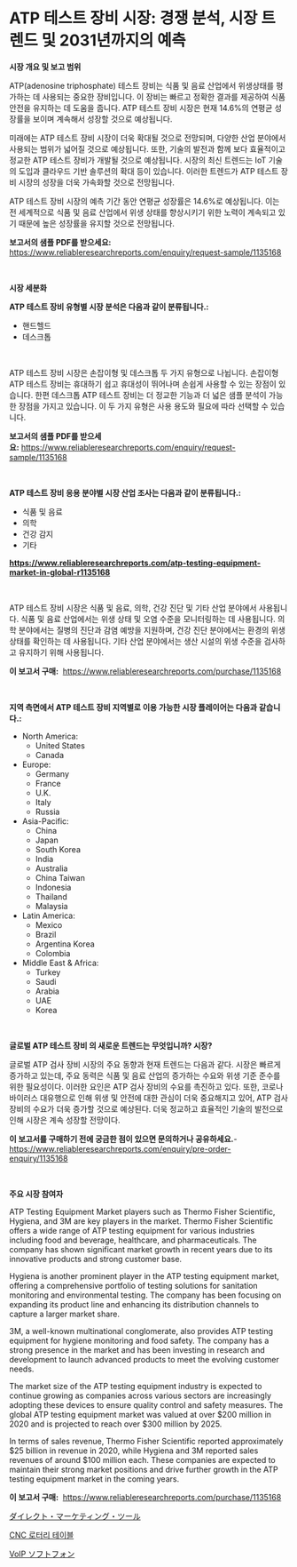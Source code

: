 <p><h1>ATP 테스트 장비 시장: 경쟁 분석, 시장 트렌드 및 2031년까지의 예측</h1></p><p><strong>시장 개요 및 보고 범위</strong></p>
<p><p>ATP(adenosine triphosphate) 테스트 장비는 식품 및 음료 산업에서 위생상태를 평가하는 데 사용되는 중요한 장비입니다. 이 장비는 빠르고 정확한 결과를 제공하여 식품 안전을 유지하는 데 도움을 줍니다. ATP 테스트 장비 시장은 현재 14.6%의 연평균 성장률을 보이며 계속해서 성장할 것으로 예상됩니다. </p><p>미래에는 ATP 테스트 장비 시장이 더욱 확대될 것으로 전망되며, 다양한 산업 분야에서 사용되는 범위가 넓어질 것으로 예상됩니다. 또한, 기술의 발전과 함께 보다 효율적이고 정교한 ATP 테스트 장비가 개발될 것으로 예상됩니다. 시장의 최신 트렌드는 IoT 기술의 도입과 클라우드 기반 솔루션의 확대 등이 있습니다. 이러한 트렌드가 ATP 테스트 장비 시장의 성장을 더욱 가속화할 것으로 전망됩니다.</p><p>ATP 테스트 장비 시장의 예측 기간 동안 연평균 성장률은 14.6%로 예상됩니다. 이는 전 세계적으로 식품 및 음료 산업에서 위생 상태를 향상시키기 위한 노력이 계속되고 있기 때문에 높은 성장률을 유지할 것으로 전망됩니다.</p></p>
<p><strong>보고서의 샘플 PDF를 받으세요:</strong> <a href="https://www.reliableresearchreports.com/enquiry/request-sample/1135168">https://www.reliableresearchreports.com/enquiry/request-sample/1135168</a></p>
<p>&nbsp;</p>
<p><strong>시장 세분화</strong></p>
<p><strong>ATP 테스트 장비 유형별 시장 분석은 다음과 같이 분류됩니다.:</strong></p>
<p><ul><li>핸드헬드</li><li>데스크톱</li></ul></p>
<p>&nbsp;</p>
<p><p>ATP 테스트 장비 시장은 손잡이형 및 데스크톱 두 가지 유형으로 나뉩니다. 손잡이형 ATP 테스트 장비는 휴대하기 쉽고 휴대성이 뛰어나며 손쉽게 사용할 수 있는 장점이 있습니다. 한편 데스크톱 ATP 테스트 장비는 더 정교한 기능과 더 넓은 샘플 분석이 가능한 장점을 가지고 있습니다. 이 두 가지 유형은 사용 용도와 필요에 따라 선택할 수 있습니다.</p></p>
<p><strong>보고서의 샘플 PDF를 받으세요:</strong>&nbsp;<a href="https://www.reliableresearchreports.com/enquiry/request-sample/1135168">https://www.reliableresearchreports.com/enquiry/request-sample/1135168</a></p>
<p>&nbsp;</p>
<p><strong> ATP 테스트 장비 응용 분야별 시장 산업 조사는 다음과 같이 분류됩니다.:</strong></p>
<p><ul><li>식품 및 음료</li><li>의학</li><li>건강 감지</li><li>기타</li></ul></p>
<p><strong><a href="https://www.reliableresearchreports.com/atp-testing-equipment-market-in-global-r1135168">https://www.reliableresearchreports.com/atp-testing-equipment-market-in-global-r1135168</a></strong></p>
<p>&nbsp;</p>
<p><p>ATP 테스트 장비 시장은 식품 및 음료, 의학, 건강 진단 및 기타 산업 분야에서 사용됩니다. 식품 및 음료 산업에서는 위생 상태 및 오염 수준을 모니터링하는 데 사용됩니다. 의학 분야에서는 질병의 진단과 감염 예방을 지원하며, 건강 진단 분야에서는 환경의 위생 상태를 확인하는 데 사용됩니다. 기타 산업 분야에서는 생산 시설의 위생 수준을 검사하고 유지하기 위해 사용됩니다.</p></p>
<p><strong>이 보고서 구매:</strong>&nbsp; <a href="https://www.reliableresearchreports.com/purchase/1135168">https://www.reliableresearchreports.com/purchase/1135168</a></p>
<p>&nbsp;</p>
<p><strong>지역 측면에서 ATP 테스트 장비 지역별로 이용 가능한 시장 플레이어는 다음과 같습니다.:</strong></p>
<p><ul>
    <li>
        North America:
        <ul>
            <li>United States</li>
            <li>Canada</li>
        </ul>
    </li>
    <li>
        Europe:
        <ul>
            <li>Germany</li>
            <li>France</li>
            <li>U.K.</li>
            <li>Italy</li>
            <li>Russia</li>
        </ul>
    </li>
    <li>
        Asia-Pacific:
        <ul>
            <li>China</li>
            <li>Japan</li>
            <li>South Korea</li>
            <li>India</li>
            <li>Australia</li>
            <li>China Taiwan</li>
            <li>Indonesia</li>
            <li>Thailand</li>
            <li>Malaysia</li>
        </ul>
    </li>
    <li>
        Latin America:
        <ul>
            <li>Mexico</li>
            <li>Brazil</li>
            <li>Argentina Korea</li>
            <li>Colombia</li>
        </ul>
    </li>
    <li>
        Middle East & Africa:
        <ul>
            <li>Turkey</li>
            <li>Saudi</li>
            <li>Arabia</li>
            <li>UAE</li>
            <li>Korea</li>
        </ul>
    </li>
    </ul></p>
<p>&nbsp;</p>
<p><strong>글로벌 ATP 테스트 장비 의 새로운 트렌드는 무엇입니까? 시장?</strong></p>
<p><p>글로벌 ATP 검사 장비 시장의 주요 동향과 현재 트렌드는 다음과 같다. 시장은 빠르게 증가하고 있는데, 주요 동력은 식품 및 음료 산업의 증가하는 수요와 위생 기준 준수를 위한 필요성이다. 이러한 요인은 ATP 검사 장비의 수요를 촉진하고 있다. 또한, 코로나 바이러스 대유행으로 인해 위생 및 안전에 대한 관심이 더욱 중요해지고 있어, ATP 검사 장비의 수요가 더욱 증가할 것으로 예상된다. 더욱 정교하고 효율적인 기술의 발전으로 인해 시장은 계속 성장할 전망이다.</p></p>
<p><strong>이 보고서를 구매하기 전에 궁금한 점이 있으면 문의하거나 공유하세요.</strong>- <a href="https://www.reliableresearchreports.com/enquiry/pre-order-enquiry/1135168">https://www.reliableresearchreports.com/enquiry/pre-order-enquiry/1135168</a></p>
<p>&nbsp;</p>
<p><strong>주요 시장 참여자</strong></p>
<p><p>ATP Testing Equipment Market players such as Thermo Fisher Scientific, Hygiena, and 3M are key players in the market. Thermo Fisher Scientific offers a wide range of ATP testing equipment for various industries including food and beverage, healthcare, and pharmaceuticals. The company has shown significant market growth in recent years due to its innovative products and strong customer base.</p><p>Hygiena is another prominent player in the ATP testing equipment market, offering a comprehensive portfolio of testing solutions for sanitation monitoring and environmental testing. The company has been focusing on expanding its product line and enhancing its distribution channels to capture a larger market share. </p><p>3M, a well-known multinational conglomerate, also provides ATP testing equipment for hygiene monitoring and food safety. The company has a strong presence in the market and has been investing in research and development to launch advanced products to meet the evolving customer needs.</p><p>The market size of the ATP testing equipment industry is expected to continue growing as companies across various sectors are increasingly adopting these devices to ensure quality control and safety measures. The global ATP testing equipment market was valued at over $200 million in 2020 and is projected to reach over $300 million by 2025.</p><p>In terms of sales revenue, Thermo Fisher Scientific reported approximately $25 billion in revenue in 2020, while Hygiena and 3M reported sales revenues of around $100 million each. These companies are expected to maintain their strong market positions and drive further growth in the ATP testing equipment market in the coming years.</p></p>
<p><strong>이 보고서 구매:</strong>&nbsp;&nbsp;<a href="https://www.reliableresearchreports.com/purchase/1135168">https://www.reliableresearchreports.com/purchase/1135168</a></p>
<p><p><a href="https://medium.com/@aaronanfotrrd897367/%E7%9B%B4%E6%8E%A5%E3%83%9E%E3%83%BC%E3%82%B1%E3%83%86%E3%82%A3%E3%83%B3%E3%82%B0%E3%83%84%E3%83%BC%E3%83%AB%E5%B8%82%E5%A0%B4%E3%81%AE%E5%88%86%E6%9E%90-%E3%82%B0%E3%83%AD%E3%83%BC%E3%83%90%E3%83%AB%E6%A5%AD%E7%95%8C%E3%81%AE%E8%A6%8B%E9%80%9A%E3%81%97%E3%81%A8%E4%BA%88%E6%B8%AC-2024%E5%B9%B4%E3%81%8B%E3%82%892031%E5%B9%B4-bf059792b6db">ダイレクト・マーケティング・ツール</a></p><p><a href="https://medium.com/@mekhirenner_87471/cnc-%EB%A1%9C%ED%84%B0%EB%A6%AC-%ED%85%8C%EC%9D%B4%EB%B8%94-%EC%8B%9C%EC%9E%A5-%EC%84%B1%EA%B3%B5%EC%A0%81%EC%9D%B8-%EB%B9%84%EC%A6%88%EB%8B%88%EC%8A%A4-%EC%A0%84%EB%9E%B5%EC%9D%98-%EC%97%B4%EC%87%A0-2031%EB%85%84%EA%B9%8C%EC%A7%80%EC%9D%98-%EC%98%88%EC%B8%A1-e4a61d53ce57">CNC 로터리 테이블</a></p><p><a href="https://medium.com/@jacobkelly525/voip%E3%82%BD%E3%83%95%E3%83%88%E3%83%95%E3%82%A9%E3%83%B3%E5%B8%82%E5%A0%B4%E3%81%AE%E8%AA%BF%E6%9F%BB%E3%83%AC%E3%83%9D%E3%83%BC%E3%83%88-%E3%81%9D%E3%81%AE%E6%AD%B4%E5%8F%B2%E3%81%8A%E3%82%88%E3%81%B3%E4%BA%88%E6%B8%AC2024%E5%B9%B4%E3%81%8B%E3%82%892031%E5%B9%B4-eb7dd1fd5d4b">VoIP ソフトフォン</a></p></p>